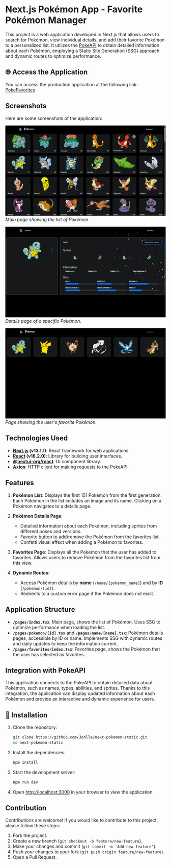 # Next.js Pokémon App - Favorite Pokémon Manager

This project is a web application developed in Next.js that allows users to search for Pokémon, view individual details, and add their favorite Pokémon to a personalized list. It utilizes the [PokeAPI](https://pokeapi.co/) to obtain detailed information about each Pokémon, employing a Static Site Generation (SSG) approach and dynamic routes to optimize performance.

## 🌐 Access the Application

You can access the production application at the following link: [PokeFavorites](https://pokefavorites.vercel.app/)

## Screenshots

Here are some screenshots of the application:

![Pokémon List](screenshots\pokemon_list.png)  
_Main page showing the list of Pokémon._

![Pokémon Details](screenshots\pokemon_details.png)  
_Details page of a specific Pokémon._

![Favorites Page](screenshots\favorite_page.png)  
_Page showing the user's favorite Pokémon._

## Technologies Used

- **[Next.js](https://nextjs.org/) (v13.1.1)**: React framework for web applications.
- **[React](https://reactjs.org/) (v18.2.0)**: Library for building user interfaces.
- **[@nextui-org/react](https://nextui.org/)**: UI component library.
- **[Axios](https://axios-http.com/)**: HTTP client for making requests to the PokeAPI.

## Features

1. **Pokémon List**: Displays the first 151 Pokémon from the first generation. Each Pokémon in the list includes an image and its name. Clicking on a Pokémon navigates to a details page.

2. **Pokémon Details Page**:

   - Detailed information about each Pokémon, including sprites from different poses and versions.
   - Favorite button to add/remove the Pokémon from the favorites list.
   - Confetti visual effect when adding a Pokémon to favorites.

3. **Favorites Page**: Displays all the Pokémon that the user has added to favorites. Allows users to remove Pokémon from the favorites list from this view.

4. **Dynamic Routes**:
   - Access Pokémon details by **name** (`/name/[pokemon_name]`) and by **ID** (`/pokemon/[id]`).
   - Redirects to a custom error page if the Pokémon does not exist.

## Application Structure

- **`/pages/index.tsx`**: Main page, shows the list of Pokémon. Uses SSG to optimize performance when loading the list.
- **`/pages/pokemon/[id].tsx`** and **`/pages/name/[name].tsx`**: Pokémon details pages, accessible by ID or name. Implements SSG with dynamic routes and daily updates to keep the information current.
- **`/pages/favorites/index.tsx`**: Favorites page, shows the Pokémon that the user has selected as favorites.

## Integration with PokeAPI

This application connects to the PokeAPI to obtain detailed data about Pokémon, such as names, types, abilities, and sprites. Thanks to this integration, the application can display updated information about each Pokémon and provide an interactive and dynamic experience for users.

## 🚀 Installation

1. Clone the repository:

   ```bash
   git clone https://github.com/Jonlle/next-pokemon-static.git
   cd next-pokemon-static
   ```

2. Install the dependencies:

   ```bash
   npm install
   ```

3. Start the development server:

   ```bash
   npm run dev
   ```

4. Open [http://localhost:3000](http://localhost:3000) in your browser to view the application.

## Contribution

Contributions are welcome! If you would like to contribute to this project, please follow these steps:

1. Fork the project.
2. Create a new branch (`git checkout -b feature/new-feature`).
3. Make your changes and commit (`git commit -m 'Add new feature'`).
4. Push your changes to your fork (`git push origin feature/new-feature`).
5. Open a Pull Request.
